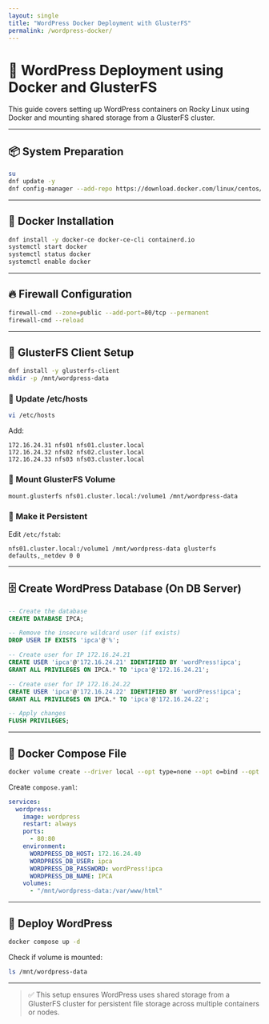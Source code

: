 ```yaml
---
layout: single
title: "WordPress Docker Deployment with GlusterFS"
permalink: /wordpress-docker/
---
```


# 🐳 WordPress Deployment using Docker and GlusterFS

This guide covers setting up WordPress containers on Rocky Linux using Docker and mounting shared storage from a GlusterFS cluster.

---

## 📦 System Preparation

```bash
su
dnf update -y
dnf config-manager --add-repo https://download.docker.com/linux/centos/docker-ce.repo
```

---

## 🐳 Docker Installation

```bash
dnf install -y docker-ce docker-ce-cli containerd.io
systemctl start docker
systemctl status docker
systemctl enable docker
```

---

## 🔥 Firewall Configuration

```bash
firewall-cmd --zone=public --add-port=80/tcp --permanent
firewall-cmd --reload
```

---

## 🔗 GlusterFS Client Setup

```bash
dnf install -y glusterfs-client
mkdir -p /mnt/wordpress-data
```

### 🧭 Update /etc/hosts

```bash
vi /etc/hosts
```

Add:

```
172.16.24.31 nfs01 nfs01.cluster.local
172.16.24.32 nfs02 nfs02.cluster.local
172.16.24.33 nfs03 nfs03.cluster.local
```

### 🔗 Mount GlusterFS Volume

```bash
mount.glusterfs nfs01.cluster.local:/volume1 /mnt/wordpress-data
```

### 📌 Make it Persistent

Edit `/etc/fstab`:

```fstab
nfs01.cluster.local:/volume1 /mnt/wordpress-data glusterfs defaults,_netdev 0 0
```

---

## 🗄️ Create WordPress Database (On DB Server)

```sql
-- Create the database
CREATE DATABASE IPCA;

-- Remove the insecure wildcard user (if exists)
DROP USER IF EXISTS 'ipca'@'%';

-- Create user for IP 172.16.24.21
CREATE USER 'ipca'@'172.16.24.21' IDENTIFIED BY 'wordPress!ipca';
GRANT ALL PRIVILEGES ON IPCA.* TO 'ipca'@'172.16.24.21';

-- Create user for IP 172.16.24.22
CREATE USER 'ipca'@'172.16.24.22' IDENTIFIED BY 'wordPress!ipca';
GRANT ALL PRIVILEGES ON IPCA.* TO 'ipca'@'172.16.24.22';

-- Apply changes
FLUSH PRIVILEGES;
```

---

## 📁 Docker Compose File
```bash
docker volume create --driver local --opt type=none --opt o=bind --opt device=/mnt/wordpress-data wp-content
```

Create `compose.yaml`:

```yaml
services:
  wordpress:
    image: wordpress
    restart: always
    ports:
      - 80:80
    environment:
      WORDPRESS_DB_HOST: 172.16.24.40
      WORDPRESS_DB_USER: ipca
      WORDPRESS_DB_PASSWORD: wordPress!ipca
      WORDPRESS_DB_NAME: IPCA
    volumes:
      - "/mnt/wordpress-data:/var/www/html"
```

---

## 🚀 Deploy WordPress

```bash
docker compose up -d
```

Check if volume is mounted:

```bash
ls /mnt/wordpress-data
```

---


> ✅ This setup ensures WordPress uses shared storage from a GlusterFS cluster for persistent file storage across multiple containers or nodes.
